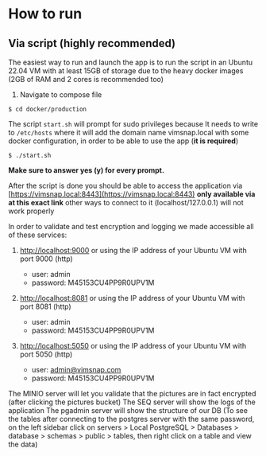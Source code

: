# How to run

## Via script (highly recommended)

The easiest way to run and launch the app is to run the script in an Ubuntu 22.04 VM with at least 15GB of storage due
to the heavy docker images (2GB of RAM and 2 cores is recommended too)

1. Navigate to compose file

``` shell
$ cd docker/production
```

The script `start.sh` will prompt for sudo privileges because It needs to write to `/etc/hosts` where it will add
the domain name vimsnap.local with some docker configuration, in order to be able to use the app (**it is required**) 

```shell
$ ./start.sh
```

**Make sure to answer yes (y) for every prompt.**

After the script is done you should be able to access the application via [https://vimsnap.local:8443](https://vimsnap.local:8443)
**only available via at this exact link** other ways to connect to it (localhost/127.0.0.1) will not work properly

In order to validate and test encryption and logging we made accessible all of these services:

1. [http://localhost:9000](https://localhost:9000) or using the IP address of your Ubuntu VM with port 9000 (http)
    - user: admin
    - password: M45153CU4PP9R0UPV1M

2. [http://localhost:8081](https://localhost:8081) or using the IP address of your Ubuntu VM with port 8081 (http)
    - user: admin
    - password: M45153CU4PP9R0UPV1M

3. [http://localhost:5050](https://localhost:5050) or using the IP address of your Ubuntu VM with port 5050 (http)
    - user: admin@vimsnap.com
    - password: M45153CU4PP9R0UPV1M

The MINIO server will let you validate that the pictures are in fact encrypted (after clicking the pictures bucket)
The SEQ server will show the logs of the application
The pgadmin server will show the structure of our DB (To see the tables after connecting to the postgres server with
the same password, on the left sidebar click on servers > Local PostgreSQL > Databases > database > schemas > public > tables,
then right click on a table and view the data)
